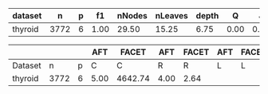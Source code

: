| dataset | n | p | f1 | nNodes | nLeaves | depth | Q | J |
|---------|---|---|----|--------|---------|-------|---|---|
| thyroid | 3772 | 6 | 1.00 | 29.50 | 15.25 | 6.75 | 0.00 | 0.82 |


|            |       |     | AFT    | FACET  | AFT   | FACET | AFT   | FACET | AFT   | FACET  |
| ---------- | ----- | --- | ------ | ------ | ----- | ----- | ----- | ----- | ----- | ------ |
| Dataset    | n     | p   | C      | C      | R     | R     | L     | L     | D     | D      |
| thyroid | 3772 | 6 | 5.00 | 4642.74 | 4.00 | 2.64 |
